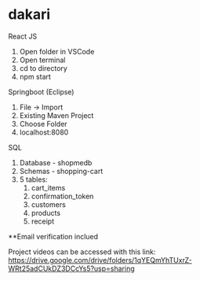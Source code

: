 # dakari

React JS
1. Open folder in VSCode
2. Open terminal
3. cd to directory
4. npm start

Springboot (Eclipse)
1. File → Import
2. Existing Maven Project
3. Choose Folder
4. localhost:8080

SQL
1. Database - shopmedb
2. Schemas - shopping-cart
3. 5 tables:
   1. cart_items
   2. confirmation_token
   3. customers
   4. products
   5. receipt
  
**Email verification inclued

Project videos can be accessed with this link:
https://drive.google.com/drive/folders/1qYEQmYhTUxrZ-WRt25adCUkDZ3DCcYs5?usp=sharing 


